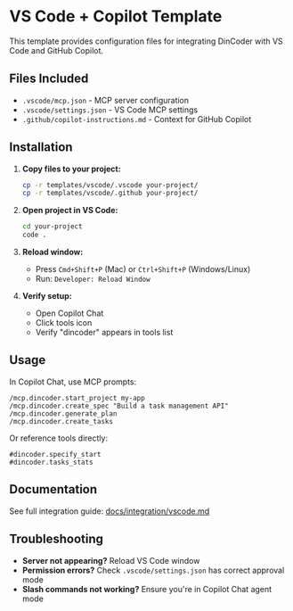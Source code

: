 # VS Code + Copilot Template

This template provides configuration files for integrating DinCoder with VS Code and GitHub Copilot.

## Files Included

- `.vscode/mcp.json` - MCP server configuration
- `.vscode/settings.json` - VS Code MCP settings
- `.github/copilot-instructions.md` - Context for GitHub Copilot

## Installation

1. **Copy files to your project:**
   ```bash
   cp -r templates/vscode/.vscode your-project/
   cp -r templates/vscode/.github your-project/
   ```

2. **Open project in VS Code:**
   ```bash
   cd your-project
   code .
   ```

3. **Reload window:**
   - Press `Cmd+Shift+P` (Mac) or `Ctrl+Shift+P` (Windows/Linux)
   - Run: `Developer: Reload Window`

4. **Verify setup:**
   - Open Copilot Chat
   - Click tools icon
   - Verify "dincoder" appears in tools list

## Usage

In Copilot Chat, use MCP prompts:

```
/mcp.dincoder.start_project my-app
/mcp.dincoder.create_spec "Build a task management API"
/mcp.dincoder.generate_plan
/mcp.dincoder.create_tasks
```

Or reference tools directly:

```
#dincoder.specify_start
#dincoder.tasks_stats
```

## Documentation

See full integration guide: [docs/integration/vscode.md](../../docs/integration/vscode.md)

## Troubleshooting

- **Server not appearing?** Reload VS Code window
- **Permission errors?** Check `.vscode/settings.json` has correct approval mode
- **Slash commands not working?** Ensure you're in Copilot Chat agent mode
